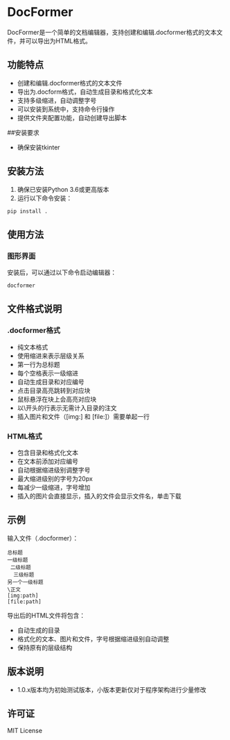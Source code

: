 # DocFormer

DocFormer是一个简单的文档编辑器，支持创建和编辑.docformer格式的文本文件，并可以导出为HTML格式。

## 功能特点

- 创建和编辑.docformer格式的文本文件
- 导出为.docform格式，自动生成目录和格式化文本
- 支持多级缩进，自动调整字号
- 可以安装到系统中，支持命令行操作
- 提供文件夹配置功能，自动创建导出脚本

##安装要求
- 确保安装tkinter

## 安装方法

1. 确保已安装Python 3.6或更高版本
2. 运行以下命令安装：

```bash
pip install .
```

## 使用方法

### 图形界面

安装后，可以通过以下命令启动编辑器：

```bash
docformer
```

## 文件格式说明

### .docformer格式

- 纯文本格式
- 使用缩进来表示层级关系
- 第一行为总标题
- 每个空格表示一级缩进
- 自动生成目录和对应编号
- 点击目录高亮跳转到对应块
- 鼠标悬浮在块上会高亮对应块
- 以\开头的行表示无需计入目录的注文
- 插入图片和文件（[img:] 和 [file:]）需要单起一行

### HTML格式

- 包含目录和格式化文本
- 在文本前添加对应编号
- 自动根据缩进级别调整字号
- 最大缩进级别的字号为20px
- 每减少一级缩进，字号增加
- 插入的图片会直接显示，插入的文件会显示文件名，单击下载

## 示例

输入文件（.docformer）：
```
总标题
一级标题
 二级标题
  三级标题
另一个一级标题
\正文
[img:path]
[file:path]
```

导出后的HTML文件将包含：
- 自动生成的目录
- 格式化的文本、图片和文件，字号根据缩进级别自动调整
- 保持原有的层级结构

## 版本说明
- 1.0.x版本均为初始测试版本，小版本更新仅对于程序架构进行少量修改

## 许可证

MIT License 